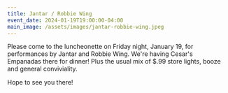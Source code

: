 ```yaml
---
title: Jantar / Robbie Wing
event_date: 2024-01-19T19:00:00-04:00
main_image: /assets/images/jantar-robbie-wing.jpeg
---
```


Please come to the luncheonette on Friday night, January 19, for performances
by Jantar and Robbie Wing. We're having Cesar's Empanadas there for dinner!
Plus the usual mix of $.99 store lights, booze and general conviviality.

Hope to see you there!

